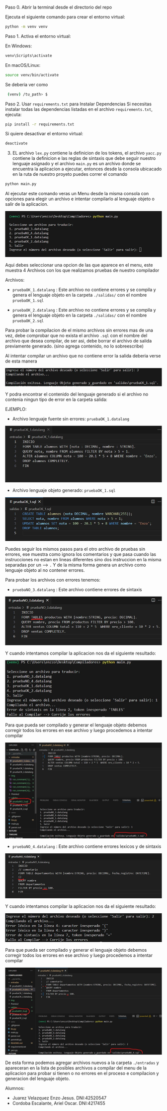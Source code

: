 Paso 0. Abrir la terminal desde el directorio del repo

Ejecuta el siguiente comando para crear el entorno virtual:

```bash
python -m venv venv
```

Paso 1. Activa el entorno virtual:

En Windows:

```bash
venv\Scripts\activate
```

En macOS/Linux:
```bash
source venv/bin/activate
```

Se deberia ver como
```bash
 (venv) /tu_path> $ 
```


Paso 2. Usar `requirements.txt` para Instalar Dependencias
Si necesitas instalar todas las dependencias listadas en el archivo `requirements.txt`, ejecuta:

```bash
pip install -r requirements.txt
```

Si quiere desactivar el entorno virtual:

```bash
deactivate 
```

3. EL archivo `lex.py` contiene la definicion de los tokens, el archivo `yacc.py` contiene la definicion e las reglas de sintaxis que debe seguir nuestro lenguaje asignado y el archivo `main.py` es un archivo donde se encuentra la aplicacion a ejecutar, entonces desde la consola ubicacado en la ruta de nuestro proyeto puedes correr el comando

```bash
python main.py
```

Al ejecutar este comando veras un Menu desde la misma consola con opciones para elegir un archivo e intentar compilarlo al lenguaje objeto o salir de la aplicacion.

![](./img/run_command_1.jpg)

Aqui debes seleccionar una opcion de las que aparece en el menu, este muestra 4 Archivos con los que realizamos pruebas de nuestro compilador

Archivos:
* `pruebaOK_1.datalang` : Este archivo no contiene errores y se compila y genera el lenguaje objeto en la carpeta `./salidas/` con el nombre `pruebaOK_1.sql`

* `pruebaOK_2.datalang` : Este archivo no contiene errores y se compila y genera el lenguaje objeto en la carpeta `./salidas/` con el nombre `pruebaOK_2.sql`

Para probar la compilacion de el mismo archivos sin errores mas de una vez, debe comprobar que no exista el archivo `.sql` con el nombre del archivo que desea compilar, de ser asi, debe borrar el archivo de salida previamente generado. (sino agrega contenido, no lo sobreescribe)

Al intentar compilar un archivo que no contiene error la salida deberia verse de esta manera

![](./img/run_command_2.jpg)

Y podra encontrar el contenido del lenguaje generado si el archivo no contenia ningun tipo de error en la carpeta salida:

EJEMPLO:

* Archivo lenguaje fuente sin errores: `pruebaOK_1.datalang`

![](./img/run_command_3.jpg)

* Archivo lenguaje objeto generado: `pruebaOK_1.sql`

![](./img/run_command_4.jpg)

Puedes seguir los mismos pasos para el otro archivo de pruebas sin errores, ese muestra como ignora los comentarios y que pasa cuando las instrucciones no estan en lineas diferentes sino dos instruccion en la misma separadas por un --> `.` Y de la misma forma genera un archivo como lenguaje objeto al no contener errores.

Para probar los archivos con errores tenemos:

* `pruebaNO_3.datalang` : Este archivo contiene errores de sintaxis

![](./img/run_command_5.jpg)

Y cuando intentamos compilar la aplicacion nos da el siguiente resultado:

![](./img/run_command_6.jpg)

Para que pueda ser compilado y generar el lenguaje objeto debemos corregir todos los errores en ese archivo y luego procedemos a intentar compilar

![](./img/run_command_7.jpg)

* `pruebaNO_4.datalang` : Este archivo contiene errores lexicos y de sintaxis

![](./img/run_command_8.jpg)

Y cuando intentamos compilar la aplicacion nos da el siguiente resultado:

![](./img/run_command_9.jpg)

Para que pueda ser compilado y generar el lenguaje objeto debemos corregir todos los errores en ese archivo y luego procedemos a intentar compilar

![](./img/run_command_10.jpg)

De esta forma podemos agregar archivos nuevos a la carpeta `./entradas` y apareceran en la lista de posibles archivos a compilar del menu de la aplicacion para probar si tienen o no errores en el proceso e compilacion y generacion del lenguaje objeto.


Alumnos:
  - Juarez Velazquez Enzo Jesus. DNI:42520547
  - Cordoba Escalante, Ariel Oscar. DNI:4217455